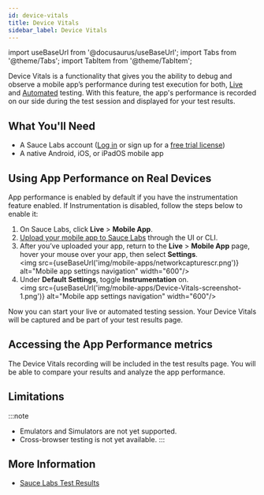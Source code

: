 ```yaml
---
id: device-vitals
title: Device Vitals
sidebar_label: Device Vitals
---
```

import useBaseUrl from '@docusaurus/useBaseUrl';
import Tabs from '@theme/Tabs';
import TabItem from '@theme/TabItem';

Device Vitals is a functionality that gives you the ability to debug and observe a mobile app’s performance during test execution for both, [Live](/mobile-apps/live-testing/live-mobile-app-testing/) and [Automated](/mobile-apps/automated-testing/) testing. With this feature, the app's performance is recorded on our side during the test session and displayed for your test results.

## What You'll Need

* A Sauce Labs account ([Log in](https://accounts.saucelabs.com/am/XUI/#login/) or sign up for a [free trial license](https://saucelabs.com/sign-up))
* A native Android, iOS, or iPadOS mobile app
  
## Using App Performance on Real Devices

App performance is enabled by default if you have the instrumentation feature enabled.
If Instrumentation is disabled, follow the steps below to enable it: 

1. On Sauce Labs, click **Live** > **Mobile App**.
2. [Upload your mobile app to Sauce Labs](/mobile-apps/app-storage/) through the UI or CLI.
3. After you’ve uploaded your app, return to the **Live** > **Mobile App** page, hover your mouse over your app, then select **Settings**. <br/><img src={useBaseUrl('img/mobile-apps/networkcapturescr.png')} alt="Mobile app settings navigation" width="600"/>
4. Under **Default Settings**, toggle **Instrumentation** on. 
   <br/><img src={useBaseUrl('img/mobile-apps/Device-Vitals-screenshot-1.png')} alt="Mobile app settings navigation" width="600"/>

Now you can start your live or automated testing session. Your Device Vitals will be captured and be part of your test results page. 

## Accessing the App Performance metrics 

The Device Vitals recording will be included in the test results page. You will be able to compare your results and analyze the app performance.

## Limitations

:::note 
* Emulators and Simulators are not yet supported. 
* Cross-browser testing is not yet available. 
:::

## More Information
* [Sauce Labs Test Results](/test-results)
